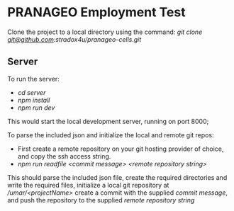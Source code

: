 # PRANAGEO Employment Test
Clone the project to a local directory using the command:
*git clone git@github.com:stradox4u/pranageo-cells.git*

## Server
To run the server:
* *cd server*
* *npm install*
* *npm run dev*

This would start the local development server, running on port 8000;

To parse the included json and initialize the local and remote git repos:
* First create a remote repository on your git hosting provider of choice, and copy the ssh access string.
* *npm run readfile \<commit message\> \<remote repository string\>*

This should parse the included json file, create the required directories and write the required files, initialize a local git repository at */umar/\<projectName\>* create a commit with the supplied *commit message*, and push the repository to the supplied *remote repository string*